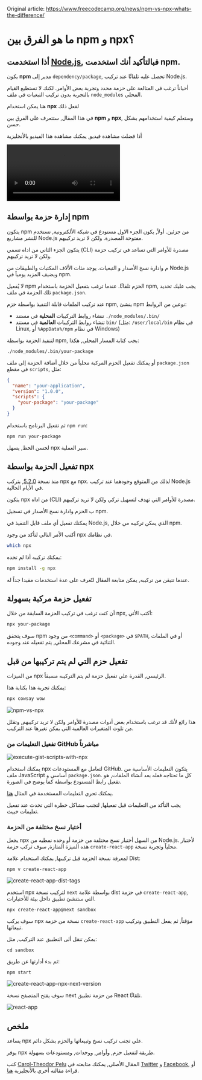 Original article: https://www.freecodecamp.org/news/npm-vs-npx-whats-the-difference/

# ما هو الفرق بين npm و npx؟

## أذا استخدمت [Node.js](https://nodejs.org/), فبالتأكيد أنك استخدمت npm.

يكون **npm** مدير إلى `dependency/package`, تحصل عليه تلقائًا عند تركيب Node.js.

أحياناً ترغب في المتالعة على حزمة محدد وتجربة بعض الأوامر. لكنك لا تستطيع القيام بالتجربة بدون تركيب التبعيات في ملف `node_modules` المحلي.

هنا يمكن استخدام **npx** لفعل ذلك

في هذا المقال, ستتعرف على الفرق بين **npm** و **npx**, وستعلم كيفية استخدامهم بشكل حسن.

أذا فضلت مشاهدة فيديو, يمكنك مشاهدة هذا الفيديو بالأنجليزية

<video autosize="true">
<source src="https://www.youtube.com/watch?v=fSHWc8RTJug&t=3s">
</video>

## **إدارة حزمة بواسطة npm**

يتكون npm من جزئين. أولاً, يكون الجزء الاول مستودع في شبكة الألكترونية, تستخدم للنشر مشاريع Node.js مفتوحة المصدرة.
 ولكن لا تريد تركيبهم.

 
يتكون الجزء الثاني من اداه تسمي (CLI) مصدرة للأوامر التي تساعد في تركيب حزمة ولكن لا تريد تركيبهم.

م وادارة نسخ الأصدار و التبعيات. يوجد مئات الألاف المكتبات والطبيقات من Node.js ويضيف المزيد يومياً في npm.

لا يُفعيل npm الحزم تلقائًا. عندما ترغب بتفعيل الحزمة باستخدام npm, يجب عليك تحديد تلك الحزمة في ملف `package.json`.

عند تركيب الملفات قابلة التنفيذ بواسطة حزم npm, ينشئ npm نوعين من الروابط:

- تنشاء روابط التركيبات **المحلية** في مستند `./node_modules/.bin/`
- تنشاء روابط التركيبات **العالمية** في مستند `bin/` (مثل: `/user/local/bin` في نظام Linux, أو `%AppData%/npm` في نظام Windows)

لتنفيذ الحزمة بواسطة npm, يجب كتابة المسار المحلي, هكذا:

```pwsh
./node_modules/.bin/your-package
```

أو يمكنك تفعيل الحزم المركبة محلياً من خلال أضافة الحزمة إلى ملف `package.json` في مقطع `scripts`, مثل:

```json
{
  "name": "your-application",
  "version": "1.0.0",
  "scripts": {
    "your-package": "your-package"
  }
}
```

ثم تفعيل البرنامج باستخدام `npm run`:

```pwsh
npm run your-package
```

لحسن الحظ, يسهل npx سير العملية.

## **تفعيل الحزمة بواسطة npx**

منذ نسخة [5.2.0](https://github.com/npm/npm/releases/tag/v5.2.0), يتركب npx مع npx. لذلك من المتوقع وجودهما عند تركيب Node.js في الأيام الحالية.

يتكون npx من اداه (CLI) مصدرة للأوامر التي تهدف لتسهيل تركي ولكن لا تريد تركيبهم.

ب الحزم وادارة نسخ الأصدار في تسجيل npm.

يمكنك تفعيل أي ملف قابل التنفيذ في Node.js, الذي يمكن تركيبه من خلال npm.

أكتب الأمر التالي لتأكد من وجود npx في نظامك.

```bash
which npx
```

يمكنك تركيبه أذا لم تجده:

```bash
npm install -g npx
```

عندما تتيقن من تركيبه, يمكن متابعة المقال لتّعرف على عدة استخدمات مفيدا جداً له.

## **تفعيل حزمة مركبة بسهولة**

أن كنت ترغب في تركيب الحزمة السابقة من خلال npx, أكتب الأتي:

```bash
npx your-package
```

سوف يتحقق npm من وجود `<command>` أو `<package>` في `$PATH`, أو في الملفات الثنائية في مشرعك المحلي, يتم تفعيله عند وجوده.

## **تفعيل حزم التي لم يتم تركيبها من قبل**

من الميزات npx الرئيسي, القدرة علي تفعيل حزمة لم يتم التركيبه مسبقاً.

يمكنك تجربة هذا بكتابة هذا:

```bash
npx cowsay wow
```

![npm-vs-npx](https://i2.wp.com/neutrondev.com/wp-content/uploads/2020/01/npx-cowsay-wow-npm-vs-npx.jpg)

هذا رائع لأنك قد ترغب باستخدام بعض أدوات مصدرة للأوامر ولكن لا تريد تركيبهم, وتقلل من تلوث المتغيرات العالمية التي يمكن تغيرها عند التركيب.

### **تفعيل التعليمات من GitHub مباشرتاً**

![execute-gist-scripts-with-npx](https://www.freecodecamp.org/news/content/images/2020/01/execute-gist-scripts-with-npx.jpg)

يمكنك استخدام npx لتعامل مع المستودعات GitHub. يتكون التعليمات الأساسية من ملف JavaScript أساسي و `package.json`. كل ما تحتاجه فعله بعد أنشاء الملفات, هو تفعيل رابط المستودع بواسطة كما يوضح في الصورة.

يمكنك تحري التعليمات المستخدمة في المثال [هنا](https://gist.github.com/Tynael/0861d31ea17796c9a5b4a0162eb3c1e8).

يجب التأكد من التعليمات قبل تفعيلها, لتجنب مشاكل خطرة التي تحدث عند تفعيل تعليمات خبيث.

### **أختبار نسخ مختلفة من الحزمة**

يجعل npx من السهل أختبار نسخ مختلفة من حزمة أو وحده نمطيه من  Node.js. لأختبار هذه الميزة المتازة, سوف تركب حزمة `create-react-app` محلياً وتجربة نسخة.

لمعرفة نسخة الحزمة قبل تركيبها, يمكنك استخدام علامة Dist:

```pwsh
npm v create-react-app
```

![create-react-app-dist-tags](https://www.freecodecamp.org/news/content/images/2020/01/create-react-app-dist-tags.jpg)

استخدم npx لتركيب نسخة `next` بواسطة علامة dist في حزمة `create-react-app`, التي ستنشئ تطبيق داخل بيئة للأختبارات.

```pwsh
npx create-react-app@next sandbox
```

سوف يركب npx نسخة من حزمة `create-react-app` مؤقتاً, ثم يفعل التطبيق وتركيب تبيعاتها.

يمكن تنقل ألى التطبيق عند التركيب, مثل: 

```pwsh
cd sandbox
```

ثم بدء أدارتها عن طريق:

```pwsh
npm start
```

![create-react-app-npx-next-version](https://www.freecodecamp.org/news/content/images/2020/01/create-react-app-npx-next-version.jpg)

سوف يفتح المتصفح نسخة next من حزمة تطبيق React تلقائًا.

![react-app](https://www.freecodecamp.org/news/content/images/2020/01/react-app.jpg)

## **ملخص**

يساعد npx على تجنب تركيب نسخ وتبيعاتها والحزم بشكل دائم.

يوفر npx طريقة لتفعيل حزم, وأوامر, ووحدات, ومستودعات بسهولة.

كتب [Carol-Theodor Pelu](https://www.freecodecamp.org/news/author/carol-theodor-pelu/) المقال الأصلي, يمكنك متابعته في [Twitter](https://twitter.com/pelu_carol) و [Facebook](https://www.facebook.com/neutrondevcom), أو قراءة مقالته أخري بالأنجليزية [هنا](https://neutrondev.com/npm-vs-npx-whats-the-difference/).
